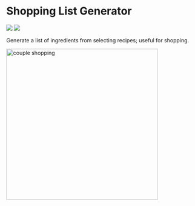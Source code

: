 # Shopping List Generator

<div>
  <img src="https://img.shields.io/github/license/foreverthinking/shopping-list-generator" />
  <img src="https://img.shields.io/github/issues/foreverthinking/shopping-list-generator" />
</div>

Generate a list of ingredients from selecting recipes; useful for shopping.

<img src="https://www.westend61.de/images/0000838237pw/young-couple-using-cell-phone-grocery-shopping-in-grocery-store-market-HOXF01674.jpg" alt="couple shopping" width="400"/>
